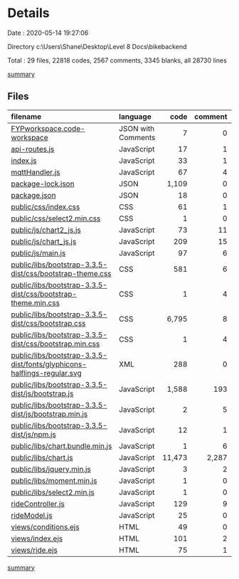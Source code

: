# Details

Date : 2020-05-14 19:27:06

Directory c:\Users\Shane\Desktop\Level 8 Docs\bikebackend

Total : 29 files,  22818 codes, 2567 comments, 3345 blanks, all 28730 lines

[summary](results.md)

## Files
| filename | language | code | comment | blank | total |
| :--- | :--- | ---: | ---: | ---: | ---: |
| [FYPworkspace.code-workspace](/FYPworkspace.code-workspace) | JSON with Comments | 7 | 0 | 0 | 7 |
| [api-routes.js](/api-routes.js) | JavaScript | 17 | 1 | 11 | 29 |
| [index.js](/index.js) | JavaScript | 33 | 1 | 25 | 59 |
| [mqttHandler.js](/mqttHandler.js) | JavaScript | 67 | 4 | 34 | 105 |
| [package-lock.json](/package-lock.json) | JSON | 1,109 | 0 | 1 | 1,110 |
| [package.json](/package.json) | JSON | 18 | 0 | 1 | 19 |
| [public/css/index.css](/public/css/index.css) | CSS | 61 | 1 | 19 | 81 |
| [public/css/select2.min.css](/public/css/select2.min.css) | CSS | 1 | 0 | 1 | 2 |
| [public/js/chart2_js.js](/public/js/chart2_js.js) | JavaScript | 73 | 11 | 36 | 120 |
| [public/js/chart_js.js](/public/js/chart_js.js) | JavaScript | 209 | 15 | 73 | 297 |
| [public/js/main.js](/public/js/main.js) | JavaScript | 97 | 6 | 58 | 161 |
| [public/libs/bootstrap-3.3.5-dist/css/bootstrap-theme.css](/public/libs/bootstrap-3.3.5-dist/css/bootstrap-theme.css) | CSS | 581 | 6 | 1 | 588 |
| [public/libs/bootstrap-3.3.5-dist/css/bootstrap-theme.min.css](/public/libs/bootstrap-3.3.5-dist/css/bootstrap-theme.min.css) | CSS | 1 | 4 | 0 | 5 |
| [public/libs/bootstrap-3.3.5-dist/css/bootstrap.css](/public/libs/bootstrap-3.3.5-dist/css/bootstrap.css) | CSS | 6,795 | 8 | 12 | 6,815 |
| [public/libs/bootstrap-3.3.5-dist/css/bootstrap.min.css](/public/libs/bootstrap-3.3.5-dist/css/bootstrap.min.css) | CSS | 1 | 4 | 0 | 5 |
| [public/libs/bootstrap-3.3.5-dist/fonts/glyphicons-halflings-regular.svg](/public/libs/bootstrap-3.3.5-dist/fonts/glyphicons-halflings-regular.svg) | XML | 288 | 0 | 0 | 288 |
| [public/libs/bootstrap-3.3.5-dist/js/bootstrap.js](/public/libs/bootstrap-3.3.5-dist/js/bootstrap.js) | JavaScript | 1,588 | 193 | 583 | 2,364 |
| [public/libs/bootstrap-3.3.5-dist/js/bootstrap.min.js](/public/libs/bootstrap-3.3.5-dist/js/bootstrap.min.js) | JavaScript | 2 | 5 | 0 | 7 |
| [public/libs/bootstrap-3.3.5-dist/js/npm.js](/public/libs/bootstrap-3.3.5-dist/js/npm.js) | JavaScript | 12 | 1 | 0 | 13 |
| [public/libs/chart.bundle.min.js](/public/libs/chart.bundle.min.js) | JavaScript | 1 | 6 | 1 | 8 |
| [public/libs/chart.js](/public/libs/chart.js) | JavaScript | 11,473 | 2,287 | 2,392 | 16,152 |
| [public/libs/jquery.min.js](/public/libs/jquery.min.js) | JavaScript | 3 | 2 | 1 | 6 |
| [public/libs/moment.min.js](/public/libs/moment.min.js) | JavaScript | 1 | 0 | 0 | 1 |
| [public/libs/select2.min.js](/public/libs/select2.min.js) | JavaScript | 1 | 0 | 0 | 1 |
| [rideController.js](/rideController.js) | JavaScript | 129 | 9 | 32 | 170 |
| [rideModel.js](/rideModel.js) | JavaScript | 25 | 0 | 4 | 29 |
| [views/conditions.ejs](/views/conditions.ejs) | HTML | 49 | 0 | 19 | 68 |
| [views/index.ejs](/views/index.ejs) | HTML | 101 | 2 | 19 | 122 |
| [views/ride.ejs](/views/ride.ejs) | HTML | 75 | 1 | 22 | 98 |

[summary](results.md)